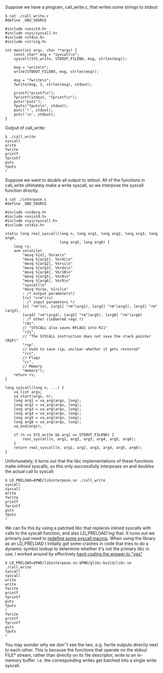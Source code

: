 Suppose we have a program, call_write.c, that writes some strings to stdout:

    $ cat ./call_write.c
    #define _GNU_SOURCE
    
    #include <unistd.h>
    #include <sys/syscall.h>
    #include <stdio.h>
    #include <string.h>
    
    int main(int argc, char **argv) {
        const char* msg = "syscall\n";
        syscall(SYS_write, STDOUT_FILENO, msg, strlen(msg));
    
        msg = "write\n";
        write(STDOUT_FILENO, msg, strlen(msg));
    
        msg = "fwrite\n";
        fwrite(msg, 1, strlen(msg), stdout);
    
        printf("printf\n");
        fprintf(stdout, "fprintf\n");
        puts("puts");
        fputs("fputs\n", stdout);
        putc('!', stdout);
        putc('\n', stdout);
    }

Output of call_write:

    $ ./call_write
    syscall
    write
    fwrite
    printf
    fprintf
    puts
    fputs
    !

Suppose we want to double all output to stdout.  All of the functions in
call_write ultimately make a write syscall, so we interpose the syscall
function directly.

    $ cat ./interpose.c
    #define _GNU_SOURCE
    
    #include <stdarg.h>
    #include <unistd.h>
    #include <sys/syscall.h>
    #include <stdio.h>
    
    static long real_syscall(long n, long arg1, long arg2, long arg3, long arg4,
                             long arg5, long arg6) {
        long rv;
        asm volatile(
            "movq %[n], %%rax\n"
            "movq %[arg1], %%rdi\n"
            "movq %[arg2], %%rsi\n"
            "movq %[arg3], %%rdx\n"
            "movq %[arg4], %%r10\n"
            "movq %[arg5], %%r8\n"
            "movq %[arg6], %%r9\n"
            "syscall\n"
            "movq %%rax, %[rv]\n"
            : /* output parameters*/
            [rv] "=rm"(rv)
            : /* input parameters */
            [n] "rm"(n), [arg1] "rm"(arg1), [arg2] "rm"(arg2), [arg3] "rm"(arg3),
            [arg4] "rm"(arg4), [arg5] "rm"(arg5), [arg6] "rm"(arg6)
            : /* other clobbered regs */
            "rdi",
            // "SYSCALL also saves RFLAGS into R11"
            "r11",
            // "The SYSCALL instruction does not save the stack pointer (RSP)"
            "rsp",
            // Used to save rip; unclear whether it gets restored"
            "rcx",
            // Flags
            "cc",
            // Memory
            "memory");
        return rv;
    }
    
    long syscall(long n, ...) {
        va_list args;
        va_start(args, n);
        long arg1 = va_arg(args, long);
        long arg2 = va_arg(args, long);
        long arg3 = va_arg(args, long);
        long arg4 = va_arg(args, long);
        long arg5 = va_arg(args, long);
        long arg6 = va_arg(args, long);
        va_end(args);
    
        if (n == SYS_write && arg1 == STDOUT_FILENO) {
            real_syscall(n, arg1, arg2, arg3, arg4, arg5, arg6);
        }
        return real_syscall(n, arg1, arg2, arg3, arg4, arg5, arg6);
    }
    

Unfortunately, it turns out that the libc implementations of these functions
make *inlined* syscalls, so this only successfully interposes on and doubles
the actual call to syscall:

    $ LD_PRELOAD=$PWD/libinterpose.so ./call_write
    syscall
    syscall
    write
    fwrite
    printf
    fprintf
    puts
    fputs
    !

We can fix this by using a patched libc that replaces inlined syscalls with
calls to the syscall function, and also LD_PRELOAD'ing that. It turns out we
primarly just need to [redefine some syscall
macros](https://github.com/sporksmith/glibc/commit/6d667159940450ba1ce40b5ea00e8a88a4f7fe21).
When using the library as an LD_PRELOAD I initially got some crashes in code
that tries to do a dynamic symbol lookup to determine whether it's not the
primary libc in use; I worked around by effectively
[hard-coding the answer to "yes"](https://github.com/sporksmith/glibc/commit/575ea9f2412905a323cd0c3c380f003bb9e61e67)

    $ LD_PRELOAD=$PWD/libinterpose.so:$PWD/glibc-build/libc.so ./call_write
    syscall
    syscall
    write
    write
    fwrite
    printf
    fprintf
    puts
    fputs
    !
    fwrite
    printf
    fprintf
    puts
    fputs
    !

You may wonder why we don''t see the two, e.g. fwrite outputs directly next
to each-other.  This is because the functions that operate on the stdout
FILE* stream, rather than directly on its file descriptor, write to an
in-memory buffer. i.e. the corresponding writes get batched into a single
write syscall.
